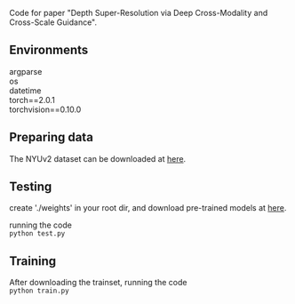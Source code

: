 Code for paper "Depth Super-Resolution via Deep Cross-Modality and Cross-Scale Guidance".

Environments
-----
argparse  
os  
datetime  
torch==2.0.1  
torchvision==0.10.0

Preparing data
-----
The NYUv2 dataset can be downloaded at [here](baidu.com).

Testing
-----
create './weights' in your root dir, and download pre-trained models at [here](baidu.com).

running the code  
`python test.py`

Training
-----
After downloading the trainset, running the code  
`python train.py`
